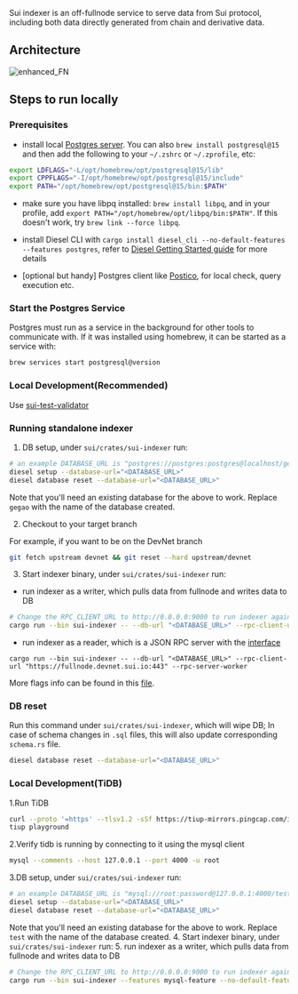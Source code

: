 Sui indexer is an off-fullnode service to serve data from Sui protocol, including both data directly generated from chain and derivative data.

## Architecture
![enhanced_FN](https://user-images.githubusercontent.com/106119108/221022505-a1d873c6-60e2-45f1-b2aa-e50192c4dfbb.png)

## Steps to run locally
### Prerequisites
- install local [Postgres server](https://www.postgresql.org/download/). You can also `brew install postgresql@15` and then add the following to your `~/.zshrc` or `~/.zprofile`, etc:
```sh
export LDFLAGS="-L/opt/homebrew/opt/postgresql@15/lib"
export CPPFLAGS="-I/opt/homebrew/opt/postgresql@15/include"
export PATH="/opt/homebrew/opt/postgresql@15/bin:$PATH"
```
- make sure you have libpq installed: `brew install libpq`, and in your profile, add `export PATH="/opt/homebrew/opt/libpq/bin:$PATH"`. If this doesn't work, try `brew link --force libpq`.

- install Diesel CLI with `cargo install diesel_cli --no-default-features --features postgres`, refer to [Diesel Getting Started guide](https://diesel.rs/guides/getting-started) for more details
- [optional but handy] Postgres client like [Postico](https://eggerapps.at/postico2/), for local check, query execution etc.

### Start the Postgres Service

Postgres must run as a service in the background for other tools to communicate with.  If it was installed using homebrew, it can be started as a service with:

``` sh
brew services start postgresql@version
```

### Local Development(Recommended)

Use [sui-test-validator](../../crates/sui-test-validator/README.md)

### Running standalone indexer
1. DB setup, under `sui/crates/sui-indexer` run:
```sh
# an example DATABASE_URL is "postgres://postgres:postgres@localhost/gegao"
diesel setup --database-url="<DATABASE_URL>"
diesel database reset --database-url="<DATABASE_URL>"
```
Note that you'll need an existing database for the above to work. Replace `gegao` with the name of the database created.

2. Checkout to your target branch

For example, if you want to be on the DevNet branch
```sh
git fetch upstream devnet && git reset --hard upstream/devnet
```
3. Start indexer binary, under `sui/crates/sui-indexer` run:
- run indexer as a writer, which pulls data from fullnode and writes data to DB
```sh
# Change the RPC_CLIENT_URL to http://0.0.0.0:9000 to run indexer against local validator & fullnode
cargo run --bin sui-indexer -- --db-url "<DATABASE_URL>" --rpc-client-url "https://fullnode.devnet.sui.io:443" --fullnode-sync-worker --reset-db
```
- run indexer as a reader, which is a JSON RPC server with the [interface](https://docs.sui.io/sui-api-ref#suix_getallbalances)
```
cargo run --bin sui-indexer -- --db-url "<DATABASE_URL>" --rpc-client-url "https://fullnode.devnet.sui.io:443" --rpc-server-worker
```
More flags info can be found in this [file](https://github.com/MystenLabs/sui/blob/main/crates/sui-indexer/src/lib.rs#L83-L123).
### DB reset
Run this command under `sui/crates/sui-indexer`, which will wipe DB; In case of schema changes in `.sql` files, this will also update corresponding `schema.rs` file.
```sh
diesel database reset --database-url="<DATABASE_URL>"
```

### Local Development(TiDB)
1.Run TiDB
```sh
curl --proto '=https' --tlsv1.2 -sSf https://tiup-mirrors.pingcap.com/install.sh | sh
tiup playground
```
2.Verify tidb is running by connecting to it using the mysql client
```sh
mysql --comments --host 127.0.0.1 --port 4000 -u root
``` 
3.DB setup, under `sui/crates/sui-indexer` run:
```sh
# an example DATABASE_URL is "mysql://root:password@127.0.0.1:4000/test"
diesel setup --database-url="<DATABASE_URL>"
diesel database reset --database-url="<DATABASE_URL>"
```
Note that you'll need an existing database for the above to work. Replace `test` with the name of the database created.
4. Start indexer binary, under `sui/crates/sui-indexer` run:
5. run indexer as a writer, which pulls data from fullnode and writes data to DB
```sh
# Change the RPC_CLIENT_URL to http://0.0.0.0:9000 to run indexer against local validator & fullnode
cargo run --bin sui-indexer --features mysql-feature --no-default-features -- --db-url "<DATABASE_URL>" --rpc-client-url "https://fullnode.devnet.sui.io:443" --fullnode-sync-worker --reset-db
```